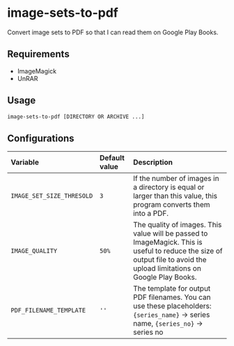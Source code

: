 # image-sets-to-pdf

Convert image sets to PDF so that I can read them on Google Play Books.

## Requirements

- ImageMagick
- UnRAR

## Usage

``` sh
image-sets-to-pdf [DIRECTORY OR ARCHIVE ...]
```

## Configurations

| Variable                  | Default value | Description                                                                                                                                                             |
|:--------------------------|:--------------|:------------------------------------------------------------------------------------------------------------------------------------------------------------------------|
| `IMAGE_SET_SIZE_THRESOLD` | `3`           | If the number of images in a directory is equal or larger than this value, this program converts them into a PDF.                                                       |
| `IMAGE_QUALITY`           | `50%`         | The quality of images. This value will be passed to ImageMagick. This is useful to reduce the size of output file to avoid the upload limitations on Google Play Books. |
| `PDF_FILENAME_TEMPLATE`   | `''`          | The template for output PDF filenames. You can use these placeholders: `{series_name}` -> series name, `{series_no}` -> series no                                       |
